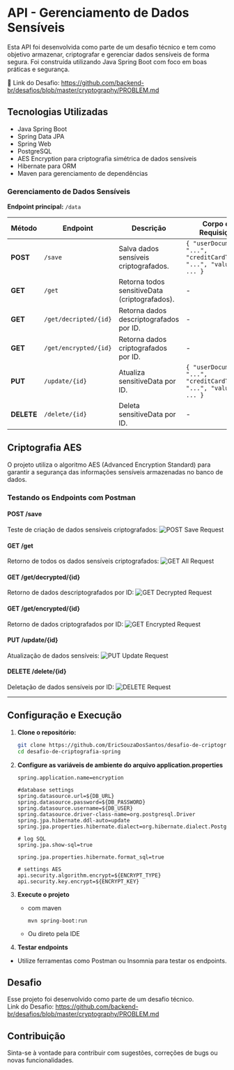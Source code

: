 # API - Gerenciamento de Dados Sensíveis
Esta API foi desenvolvida como parte de um desafio técnico e tem como objetivo armazenar, criptografar e gerenciar dados sensíveis de forma segura. Foi construída utilizando Java Spring Boot com foco em boas práticas e segurança.

🔗 Link do Desafio: https://github.com/backend-br/desafios/blob/master/cryptography/PROBLEM.md

## **Tecnologias Utilizadas**
- Java Spring Boot
- Spring Data JPA
- Spring Web
- PostgreSQL
- AES Encryption para criptografia simétrica de dados sensíveis
- Hibernate para ORM
- Maven para gerenciamento de dependências

### **Gerenciamento de Dados Sensíveis**
**Endpoint principal:** `/data`

| **Método** | **Endpoint**                 | **Descrição**                                  | **Corpo da Requisição**                             | **Testando Enpoints**                                           |
|------------|-------------------------------|------------------------------------------------|-----------------------------------------------------|-----------------------------------------------------------------|
| **POST**   | `/save`                      | Salva dados sensíveis criptografados.          | `{ "userDocument": "...", "creditCardToken": "...", "value": ... }` | ![POST Save Request](src/main/resources/img/POST.png)                   |
| **GET**    | `/get`                       | Retorna todos sensitiveData (criptografados). | -                                                   | ![GET All Request](src/main/resources/img/GET-ALL.png)              |
| **GET**    | `/get/decripted/{id}`        | Retorna dados descriptografados por ID.        | -                                                   | ![GET Decrypted Request](src/main/resources/img/GET-DECRIPTED.png)  |
| **GET**    | `/get/encrypted/{id}`        | Retorna dados criptografados por ID.           | -                                                   | ![GET Encrypted Request](src/main/resources/img/GET-ENCRYPTED.png)|
| **PUT**    | `/update/{id}`               | Atualiza sensitiveData por ID.                 | `{ "userDocument": "...", "creditCardToken": "...", "value": ... }` | ![PUT Update Request](src/main/resources/img/PUT.png)                   |
| **DELETE** | `/delete/{id}`               | Deleta sensitiveData por ID.                 | -                                                   | ![DELETE Request](src/main/resources/img/DELETE.png)             |

## Criptografia AES
O projeto utiliza o algoritmo AES (Advanced Encryption Standard) para garantir a segurança das informações sensíveis armazenadas no banco de dados.

### **Testando os Endpoints com Postman**

#### **POST /save**
Teste de criação de dados sensíveis criptografados:
![POST Save Request](src/main/resources/img/POST.png)

#### **GET /get**
Retorno de todos os dados sensíveis criptografados:
![GET All Request](src/main/resources/img/GET-ALL.png)

#### **GET /get/decrypted/{id}**
Retorno de dados descriptografados por ID:
![GET Decrypted Request](src/main/resources/img/GET-DECRIPTED.png)

#### **GET /get/encrypted/{id}**
Retorno de dados criptografados por ID:
![GET Encrypted Request](src/main/resources/img/GET-ENCRYPTED.png)

#### **PUT /update/{id}**
Atualização de dados sensíveis:
![PUT Update Request](src/main/resources/img/PUT.png)

#### **DELETE /delete/{id}**
Deletação de dados sensíveis por ID:
![DELETE Request](src/main/resources/img/DELETE.png)

---

## **Configuração e Execução**

1. **Clone o repositório:**
   ```bash
   git clone https://github.com/EricSouzaDosSantos/desafio-de-criptografia-spring.git
   cd desafio-de-criptografia-spring
   ```
   
2. **Configure as variáveis de ambiente do arquivo application.properties**
    ```
   spring.application.name=encryption

    #database settings
    spring.datasource.url=${DB_URL}
    spring.datasource.password=${DB_PASSWORD}
    spring.datasource.username=${DB_USER}
    spring.datasource.driver-class-name=org.postgresql.Driver
    spring.jpa.hibernate.ddl-auto=update
    spring.jpa.properties.hibernate.dialect=org.hibernate.dialect.PostgreSQLDialect
    
    # log SQL
    spring.jpa.show-sql=true
    
    spring.jpa.properties.hibernate.format_sql=true
    
    # settings AES
    api.security.algorithm.encrypt=${ENCRYPT_TYPE}
    api.security.key.encrypt=${ENCRYPT_KEY}

   ```
3. **Execute o projeto**
    - com maven
      ```
      mvn spring-boot:run
      ```
    - Ou direto pela IDE
4. **Testar endpoints**
- Utilize ferramentas como Postman ou Insomnia para testar os endpoints.

## Desafio
Esse projeto foi desenvolvido como parte de um desafio técnico.<br>
Link do Desafio: https://github.com/backend-br/desafios/blob/master/cryptography/PROBLEM.md

## Contribuição
Sinta-se à vontade para contribuir com sugestões, correções de bugs ou novas funcionalidades.

